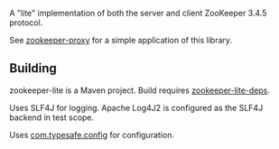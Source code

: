 A "lite" implementation of both the server and client ZooKeeper 3.4.5 protocol.

See [zookeeper-proxy](http://github.com/lisaglendenning/zookeeper-proxy) for a simple application of this library.

## Building

zookeeper-lite is a Maven project. Build requires [zookeeper-lite-deps](http://github.com/lisaglendenning/zookeeper-lite-deps).

Uses SLF4J for logging. Apache Log4J2 is configured as the SLF4J backend in test scope.

Uses [com.typesafe.config](https://github.com/typesafehub/config) for configuration. 
